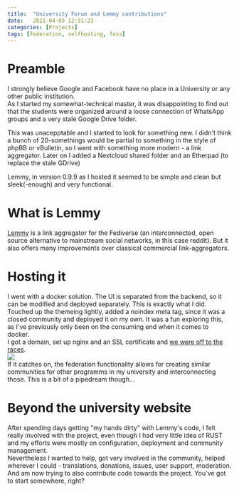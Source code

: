 ```yaml
---
title:  "University Forum and Lemmy contributions"
date:   2021-04-05 12:31:23
categories: [Projects]
tags: [federation, selfhosting, foss]
---
```


# Preamble

I strongly believe Google and Facebook have no place in a University or any other public institution.  
As I started my somewhat-technical master, it was disappointing to find out that the students were organized around a loose connection of WhatsApp groups and a very stale Google Drive folder.   

This was unacepptable and I started to look for something new.
I didn't think a bunch of 20-somethings would be partial to something in the style of phpBB or vBulletin, so I went with something more modern - a link aggregator. Later on I added a Nextcloud shared folder and an Etherpad (to replace the stale GDrive) 

Lemmy, in version 0.9.9 as I hosted it seemed to be simple and clean but sleek(-enough) and very functional. 

# What is Lemmy

[Lemmy](join.lemmy.ml) is a link aggregator for the Fediverse (an interconnected, open source alternative to mainstream social networks, in this case reddit). But it also offers many improvements over classical commercial link-aggregators.

# Hosting it

I went with a docker solution. The UI is separated from the backend, so it can be modified and deployed separately. This is exactly what I did. Touched up the themeing lightly, added a noindex meta tag, since it was a closed community and deployed it on my own. It was a fun exploring this, as I've previously only been on the consuming end when it comes to docker.  
I got a domain, set up nginx and an SSL certificate and [we were off to the races](https://fau-iis.space).  
![](https://molaliyski.com/images/fauiis1.png)  
If it catches on, the federation functionality allows for creating similar communities for other programms in my university and interconnecting those. This is a bit of a pipedream though...

# Beyond the university website

After spending days getting "my hands dirty" with Lemmy's code, I felt really involved with the project, even though I had very little idea of RUST and my efforts were mostly on configuration, deployment and community management.  
Nevertheless I wanted to help, got very involved in the community, helped wherever I could - translations, donations, issues, user support, moderation. And am now trying to also contribute code towards the project. You've got to start somewhere, right?
